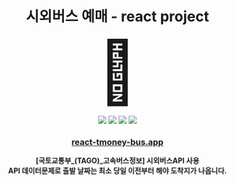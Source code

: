 <div align="center">
  
# 시외버스 예매 - react project

  
<span style="font-size:120px">:bus:</span>

<img src="https://img.shields.io/badge/react-%2320232a.svg?style=for-the-badge&logo=react&logoColor=%2361DAFB"> <img src="https://img.shields.io/badge/redux-%23593d88.svg?style=for-the-badge&logo=redux&logoColor=white"> <img src="https://img.shields.io/badge/styled--components-DB7093?style=for-the-badge&logo=styled-components&logoColor=white"> <img src="https://img.shields.io/badge/firestore-%23039BE5.svg?style=for-the-badge&logo=firebase">

### [react-tmoney-bus.app](https://react-tmoney-bus.vercel.app/)

**[국토교통부_(TAGO)_고속버스정보] 시외버스API 사용**
<br />
**API 데이터문제로 출발 날짜는 최소 당일 이전부터 해야 도착지가 나옵니다.**

</div>

